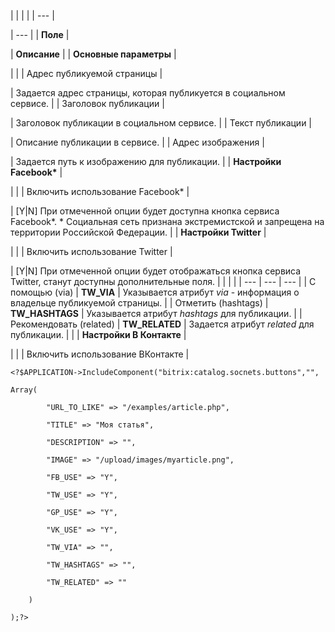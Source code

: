 |  |  |  |
| --- |

| --- |
| **Поле** |

| **Описание** |
| **Основные параметры** |

| |
| Адрес публикуемой страницы |

| Задается адрес страницы, которая публикуется в социальном сервисе. |
| Заголовок публикации |

| Заголовок публикации в социальном сервисе. |
| Текст публикации |

| Описание публикации в сервисе. |
| Адрес изображения |

| Задается путь к изображению для публикации. |
| **Настройки Facebook\*** |

| |
| Включить использование Facebook\* |

| [Y|N] При отмеченной опции будет доступна кнопка сервиса Facebook\*. \* Социальная сеть признана экстремистской и запрещена на территории Российской Федерации. |
| **Настройки Twitter** |

| |
| Включить использование Twitter |

| [Y|N] При отмеченной опции будет отображаться кнопка сервиса Twitter, станут доступны дополнительные поля.     |  |  |  | | --- | --- | --- | | С помощью (via) | **TW\_VIA** | Указывается атрибут *via* - информация о владельце публикуемой страницы. | | Отметить (hashtags) | **TW\_HASHTAGS** | Указывается атрибут *hashtags* для публикации. | | Рекомендовать (related) | **TW\_RELATED** | Задается атрибут *related* для публикации. | |
| **Настройки В Контакте** |

| |
| Включить использование ВКонтакте |

```
<?$APPLICATION->IncludeComponent("bitrix:catalog.socnets.buttons","",

Array(

		"URL_TO_LIKE" => "/examples/article.php",

		"TITLE" => "Моя статья",

		"DESCRIPTION" => "",

		"IMAGE" => "/upload/images/myarticle.png",

		"FB_USE" => "Y",

		"TW_USE" => "Y",

		"GP_USE" => "Y",

		"VK_USE" => "Y",

		"TW_VIA" => "",

		"TW_HASHTAGS" => "",

		"TW_RELATED" => ""

	)

);?>
```